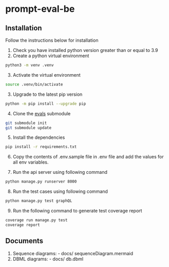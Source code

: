 # prompt-eval-be

## Installation

Follow the instructions below for installation

1. Check you have installed python version greater than or equal to 3.9
2. Create a python virtual environment

```sh { language=sh }
python3 -m venv .venv
```

3. Activate the virtual environment

```sh { language=sh }
source .venv/bin/activate
```

3. Upgrade to the latest pip version

```sh { language=sh }
python -m pip install --upgrade pip
```

4. Clone the [evals](https://github.com/openai/evals) submodule

```sh { language=sh }
git submodule init
git submodule update
```

5. Install the dependencies

```sh { language=sh }
pip install -r requirements.txt
```

6. Copy the contents of .env.sample file in .env file and add the values for all env variables.



7. Run the api server using following command

```sh { language=sh }
python manage.py runserver 8000
```

8. Run the test cases using following command

```sh { language=sh }
python manage.py test graphQL
```

9. Run the following command to generate test coverage report

```sh { language=sh }
coverage run manage.py test
coverage report
```

## Documents

1. Sequence diagrams: - docs/ sequenceDiagram.mermaid
2. DBML diagrams: - docs/ db.dbml
